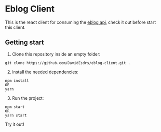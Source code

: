 # Eblog Client

This is the react client for consuming the [eblog api](https://github.com/DavidEsdrs/eblog-api), check it out before start this client.

## Getting start

1. Clone this repository inside an empty folder:

```shell
git clone https://github.com/DavidEsdrs/eblog-client.git .
```

2. Install the needed dependencies:

```shell
npm install
OR
yarn
```

3. Run the project:

```shell
npm start
OR
yarn start
```

Try it out!
